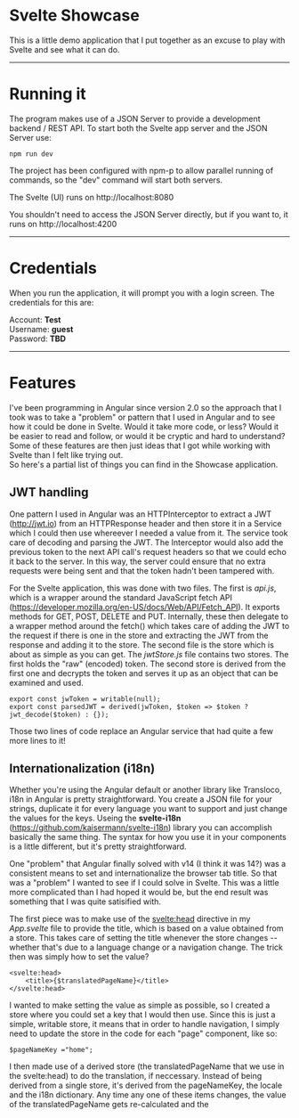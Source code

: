 # Svelte Showcase

This is a little demo application that I put together as an excuse to play with Svelte and see what it can do.

---

# Running it

The program makes use of a JSON Server to provide a development backend / REST API.  To start both the Svelte app server and the JSON Server use:
```
npm run dev
```
The project has been configured with npm-p to allow parallel running of commands, so the "dev" command will start both servers.

The Svelte (UI) runs on http://localhost:8080

You shouldn't need to access the JSON Server directly, but if you want to, it runs on http://localhost:4200

---

# Credentials

When you run the application, it will prompt you with a login screen.  The credentials for this are:

Account: **Test**  
Username: **guest**  
Password: **TBD**

---

# Features

I've been programming in Angular since version 2.0 so the approach that I took was to take a "problem" or pattern that I used in Angular and to see how it could be done in Svelte.  Would it take more code, or less?  Would it be easier to read and follow, or would it be cryptic and hard to understand?  Some of these features are then just ideas that I got while working with Svelte than I felt like trying out.  
So here's a partial list of things you can find in the Showcase application.

## JWT handling

One pattern I used in Angular was an HTTPInterceptor to extract a JWT (http://jwt.io) from an HTTPResponse header and then store it in a Service which I could then use whereever I needed a value from it.  The service took care of decoding and parsing the JWT.  The Interceptor would also add the previous token to the next API call's request headers so that we could echo it back to the server.  In this way, the server could ensure that no extra requests were being sent and that the token hadn't been tampered with.

For the Svelte application, this was done with two files.  The first is *api.js*, which is a wrapper around the standard JavaScript fetch API (https://developer.mozilla.org/en-US/docs/Web/API/Fetch_API).  It exports methods for GET, POST, DELETE and PUT.  Internally, these then delegate to a wrapper method around the fetch() which takes care of adding the JWT to the request if there is one in the store and extracting the JWT from the response and adding it to the store.  The second file is the store which is about as simple as you can get.  The *jwtStore.js* file contains two stores.  The first holds the "raw" (encoded) token.  The second store is derived from the first one and decrypts the token and serves it up as an object that can be examined and used.
```
export const jwToken = writable(null);  
export const parsedJWT = derived(jwToken, $token => $token ? jwt_decode($token) : {});
```
Those two lines of code replace an Angular service that had quite a few more lines to it!

## Internationalization (i18n)

Whether you're using the Angular default or another library like Transloco, i18n in Angular is pretty straightforward.  You create a JSON file for your strings, duplicate it for every language you want to support and just change the values for the keys.  Useing the **svelte-i18n** (https://github.com/kaisermann/svelte-i18n) library you can accomplish basically the same thing.  The syntax for how you use it in your components is a little different, but it's pretty straightforward.

One "problem" that Angular finally solved with v14 (I think it was 14?) was a consistent means to set and internationalize the browser tab title.  So that was a "problem" I wanted to see if I could solve in Svelte.  This was a little more complicated than I had hoped it would be, but the end result was something that I was quite satisified with.

The first piece was to make use of the <svelte:head> directive in my *App.svelte* file to provide the title, which is based on a value obtained from a store.  This takes care of setting the title whenever the store changes -- whether that's due to a language change or a navigation change.  The trick then was simply how to set the value?  
```
<svelte:head>
	<title>{$translatedPageName}</title>
</svelte:head>
```  
I wanted to make setting the value as simple as possible, so I created a store where you could set a key that I would then use.  Since this is just a simple, writable store, it means that in order to handle navigation, I simply need to update the store in the code for each "page" component, like so:  
```
$pageNameKey ="home";
```  
I then made use of a derived store (the translatedPageName that we use in the svelte:head) to do the translation, if neccessary.  Instead of being derived from a single store, it's derived from the pageNameKey, the locale and the i18n dictionary.  Any time any one of these items changes, the value of the translatedPageName gets re-calculated and the <title> updates!  The code for the two stores is in *titleStore.js*.

Similar to the JWT solution, the Svelte store proves to be very powerful feature.  They provide the *singleton* behaviour of an Angular Service, but generally require much less code to write.  Instead of adding them to a component via dependency injection, you simply import them and use them with $name-of-store.

## CSS Variables for theming

This wasn't something I've done before in Angular, but rather, something that I just wanted to play with and see how it works.  The basic idea was "how easy/hard would it be to implement light/dark themes using CSS Variables?"  As an added bonus, I also wanted to see if I could somehow make it cleaner with SASS.

The result works well and doesn't feel too "clunky".  Basically, the solution involved only a few parts.

In the *global.css* file, I defined my CSS variables.  I then made a *global.scss* file where I assigned each of those CSS variables to a SASS varible (for ease of use, because the CSS variable syntax is kind of cumbersome).  Then, I just needed to add some code to toggle the modes, which is just a simple assignment to the CSS variables to change their values.  The code for the re-assignment was done in the *Header.js* since that's where I put the toggle button.  When you click the button, the CSS variables are updated via JavaScript.  The SASS variables (more like an alias, really) gets updated and the code then updates in the template to use the new values.

I used a similar trick (again in the *Header.js*) to space out the icons in the header.  I wanted to left-justify them but space them out evenly.  So I defined a max-width based on the number of buttons present.  This number is another CSS variable that I use in a CSS calc() to determine the max-width of a *div* element which I then use a flex "space-between" on.  I'm sure there are other (probably simpler) ways to accomplish this, but it was mostly a proof-of-concept for ways in which to use CSS variables.  The relevanet code is:
```
    $: if ($currentUser) {
        let root = document.querySelector(':root');
        root.style.setProperty('--header-icons',  4);
    } else {
        let root = document.querySelector(':root');
        root.style.setProperty('--header-icons',  2);
    }
```
This uses the Svelte "make statment reactive" syntax of **$:** to check if a user is logged in or not.  If they are logged in, then there are 4 buttons present and if the user is not logged on, then only 2 buttons will be present.  If this were a "real" application, I'd probably have an object with a bunch of booleans to track the on/off state of each button and have code that counts how buttons are currently visible.  This button state would be a store and so I'd use that instead of looking at the $currentUser.
